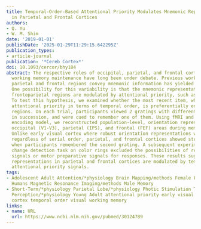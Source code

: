 ```yaml
---
title: Temporal-Order-Based Attentional Priority Modulates Mnemonic Representations
  in Parietal and Frontal Cortices
authors:
- Q. Yu
- W. M. Shim
date: '2019-01-01'
publishDate: '2025-01-29T11:29:15.642295Z'
publication_types:
- article-journal
publication: '*Cereb Cortex*'
doi: 10.1093/cercor/bhy184
abstract: The respective roles of occipital, parietal, and frontal cortices in visual
  working memory maintenance have long been under debate. Previous work on whether
  parietal and frontal regions convey mnemonic information has yielded mixed findings.
  One possibility for this variability is that the mnemonic representations in high-level
  frontoparietal regions are modulated by attentional priority, such as temporal order.
  To test this hypothesis, we examined whether the most recent item, which has a higher
  attentional priority in terms of temporal order, is preferentially encoded in frontoparietal
  regions. On each trial, participants viewed 2 gratings with different orientations
  in succession, and were cued to remember one of them. Using fMRI and an inverted
  encoding model, we reconstructed population-level, orientation representations in
  occipital (V1-V3), parietal (IPS), and frontal (FEF) areas during memory maintenance.
  Unlike early visual cortex where robust orientation representations were observed
  regardless of serial order, parietal, and frontal cortices showed stronger representations
  when participants remembered the second grating. A subsequent experiment using a
  change detection task on color rings excluded the possibilities of residual stimulus-driven
  signals or motor preparative signals for responses. These results suggest that mnemonic
  representations in parietal and frontal cortices are modulated by temporal-order-based
  attentional priority signals.
tags:
- Adolescent Adult Attention/*physiology Brain Mapping/methods Female Frontal Lobe/*physiology
  Humans Magnetic Resonance Imaging/methods Male Memory
- Short-Term/*physiology Parietal Lobe/*physiology Photic Stimulation Time Visual
  Perception/*physiology Young Adult attentional priority early visual cortex parietal
  cortex temporal order visual working memory
links:
- name: URL
  url: https://www.ncbi.nlm.nih.gov/pubmed/30124789
---
```

